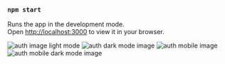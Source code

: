 

### `npm start`

Runs the app in the development mode.\
Open [http://localhost:3000](http://localhost:3000) to view it in your browser.

![auth image light mode](https://user-images.githubusercontent.com/61209846/172430553-f5b8494c-140f-43fb-b042-a14366970a5a.png)
![auth dark mode image](https://user-images.githubusercontent.com/61209846/172430568-3ceb9340-2d60-4b0e-984a-dbd9733ffec8.png)
![auth mobile image](https://user-images.githubusercontent.com/61209846/172430661-bf616e58-b491-4e8f-aa6d-941bd3a4d49b.png)
![auth mobile dark mode image](https://user-images.githubusercontent.com/61209846/172430670-dcfb9b58-9ebd-428d-a927-3d09ea65f971.png)
